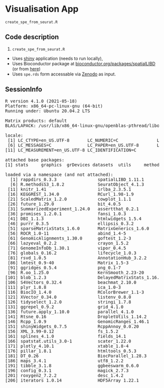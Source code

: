 # Visualisation App



`create_spe_from_seurat.R`


## Code description

1. `create_spe_from_seurat.R`
* Uses [shiny](https://shiny.rstudio.com/) application (needs to run locally),
* Uses Bioconductor package at
    [bioconductor.org/packages/spatialLIBD](http://bioconductor.org/packages/spatialLIBD)
    (or from [here](http://research.libd.org/spatialLIBD/))
* Uses `spe.rds` form accessable via [Zenodo][1] as input.
 
[1]:https://zenodo.org/record/8002261

## SessionInfo

<pre>R version 4.1.0 (2021-05-18)
Platform: x86_64-pc-linux-gnu (64-bit)
Running under: Ubuntu 20.04.2 LTS

Matrix products: default
BLAS/LAPACK: /usr/lib/x86_64-linux-gnu/openblas-pthread/libopenblasp-r0.3.8.so

locale:
 [1] LC_CTYPE=en_US.UTF-8       LC_NUMERIC=C               LC_TIME=en_US.UTF-8        LC_COLLATE=en_US.UTF-8     LC_MONETARY=en_US.UTF-8   
 [6] LC_MESSAGES=C              LC_PAPER=en_US.UTF-8       LC_NAME=C                  LC_ADDRESS=C               LC_TELEPHONE=C            
[11] LC_MEASUREMENT=en_US.UTF-8 LC_IDENTIFICATION=C       

attached base packages:
[1] stats     graphics  grDevices datasets  utils     methods   base     

loaded via a namespace (and not attached):
  [1] rappdirs_0.3.3                spatialLIBD_1.11.1            rtracklayer_1.54.0            scattermore_0.8               SpatialExperiment_1.4.0      
  [6] R.methodsS3_1.8.2             SeuratObject_4.1.3            tidyr_1.2.1                   ggplot2_3.4.0                 bit64_4.0.5                  
 [11] knitr_1.41                    irlba_2.3.5.1                 DelayedArray_0.20.0           R.utils_2.12.2                data.table_1.14.6            
 [16] KEGGREST_1.34.0               RCurl_1.98-1.9                doParallel_1.0.17             generics_0.1.3                BiocGenerics_0.40.0          
 [21] ScaledMatrix_1.2.0            cowplot_1.1.1                 usethis_2.1.6                 RSQLite_2.2.19                RANN_2.6.1                   
 [26] future_1.29.0                 bit_4.0.5                     spatstat.data_3.0-0           xml2_1.3.3                    httpuv_1.6.6                 
 [31] SummarizedExperiment_1.24.0   assertthat_0.2.1              viridis_0.6.2                 xfun_0.35                     jquerylib_0.1.4              
 [36] promises_1.2.0.1              fansi_1.0.3                   restfulr_0.0.15               dbplyr_2.2.1                  igraph_1.3.5                 
 [41] DBI_1.1.3                     htmlwidgets_1.5.4             spatstat.geom_3.0-3           stats4_4.1.0                  paletteer_1.5.0              
 [46] purrr_0.3.5                   ellipsis_0.3.2                benchmarkmeData_1.0.4         dplyr_1.0.10                  deldir_1.0-6                 
 [51] sparseMatrixStats_1.6.0       MatrixGenerics_1.6.0          vctrs_0.5.1                   SingleCellExperiment_1.16.0   Biobase_2.54.0               
 [56] ROCR_1.0-11                   abind_1.4-5                   cachem_1.0.6                  progressr_0.11.0              sctransform_0.3.5            
 [61] GenomicAlignments_1.30.0      goftest_1.2-3                 cluster_2.1.2                 ExperimentHub_2.2.1           dotCall64_1.0-2              
 [66] lazyeval_0.2.2                crayon_1.5.2                  spatstat.explore_3.0-5        edgeR_3.36.0                  pkgconfig_2.0.3              
 [71] GenomeInfoDb_1.30.1           vipor_0.4.5                   nlme_3.1-152                  pkgload_1.3.2                 rlang_1.0.6                  
 [76] globals_0.16.2                lifecycle_1.0.3               miniUI_0.1.1.1                filelock_1.0.2                BiocFileCache_2.2.1          
 [81] rsvd_1.0.5                    AnnotationHub_3.2.2           rprojroot_2.0.3               polyclip_1.10-4               matrixStats_0.63.0           
 [86] lmtest_0.9-40                 Matrix_1.5-3                  Rhdf5lib_1.16.0               zoo_1.8-11                    beeswarm_0.4.0               
 [91] ggridges_0.5.4                png_0.1-7                     viridisLite_0.4.1             rjson_0.2.21                  bitops_1.0-7                 
 [96] R.oo_1.25.0                   KernSmooth_2.23-20            spam_2.9-1                    rhdf5filters_1.6.0            Biostrings_2.62.0            
[101] blob_1.2.3                    DelayedMatrixStats_1.16.0     stringr_1.4.1                 parallelly_1.32.1             spatstat.random_3.0-1        
[106] S4Vectors_0.32.4              beachmat_2.10.0               scales_1.2.1                  memoise_2.0.1                 magrittr_2.0.3               
[111] plyr_1.8.8                    ica_1.0-3                     zlibbioc_1.40.0               compiler_4.1.0                dqrng_0.3.0                  
[116] BiocIO_1.4.0                  RColorBrewer_1.1-3            fitdistrplus_1.1-8            Rsamtools_2.10.0              cli_3.4.1                    
[121] XVector_0.34.0                listenv_0.8.0                 patchwork_1.1.2               pbapply_1.6-0                 MASS_7.3-54                  
[126] tidyselect_1.2.0              stringi_1.7.8                 yaml_2.3.6                    BiocSingular_1.10.0           locfit_1.5-9.6               
[131] ggrepel_0.9.2                 grid_4.1.0                    sass_0.4.4                    lobstr_1.1.2                  tools_4.1.0                  
[136] future.apply_1.10.0           parallel_4.1.0                rstudioapi_0.14               foreach_1.5.2                 gridExtra_2.3                
[141] Rtsne_0.16                    DropletUtils_1.14.2           digest_0.6.30                 BiocManager_1.30.19           shiny_1.7.3                  
[146] Rcpp_1.0.9                    GenomicRanges_1.46.1          scuttle_1.4.0                 BiocVersion_3.14.0            later_1.3.0                  
[151] shinyWidgets_0.7.5            RcppAnnoy_0.0.20              httr_1.4.4                    AnnotationDbi_1.56.2          colorspace_2.0-3             
[156] XML_3.99-0.12                 fs_1.5.2                      tensor_1.5                    reticulate_1.26               IRanges_2.28.0               
[161] splines_4.1.0                 fields_14.1                   statmod_1.4.37                uwot_0.1.14                   rematch2_2.1.2               
[166] spatstat.utils_3.0-1          scater_1.22.0                 sp_1.5-1                      renv_0.16.0                   sessioninfo_1.2.2            
[171] plotly_4.10.1                 xtable_1.8-4                  jsonlite_1.8.3                benchmarkme_1.0.8             R6_2.5.1                     
[176] pillar_1.8.1                  htmltools_0.5.3               mime_0.12                     glue_1.6.2                    fastmap_1.1.0                
[181] DT_0.26                       BiocParallel_1.28.3           BiocNeighbors_1.12.0          interactiveDisplayBase_1.32.0 codetools_0.2-18             
[186] maps_3.4.1                    utf8_1.2.2                    bslib_0.4.1                   lattice_0.20-44               spatstat.sparse_3.0-0        
[191] tibble_3.1.8                  ggbeeswarm_0.6.0              curl_4.3.3                    leiden_0.4.3                  attempt_0.3.1                
[196] config_0.3.1                  magick_2.7.3                  golem_0.3.5                   survival_3.2-11               limma_3.50.3                 
[201] roxygen2_7.2.2                desc_1.4.2                    munsell_0.5.0                 rhdf5_2.38.1                  GenomeInfoDbData_1.2.7       
[206] iterators_1.0.14              HDF5Array_1.22.1              reshape2_1.4.4                gtable_0.3.1                  Seurat_4.3.0                 
</pre>





